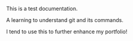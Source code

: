 This is a test documentation.

A learning to understand git and its commands.

I tend to use this to further enhance my portfolio!
